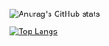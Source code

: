 
![Anurag's GitHub stats](https://github-readme-stats.vercel.app/api?username=supawish34&hide=contribs,prs)

[![Top Langs](https://github-readme-stats.vercel.app/api/top-langs/?username=supawish34&layout=compact)](https://github.com/anuraghazra/github-readme-stats)


